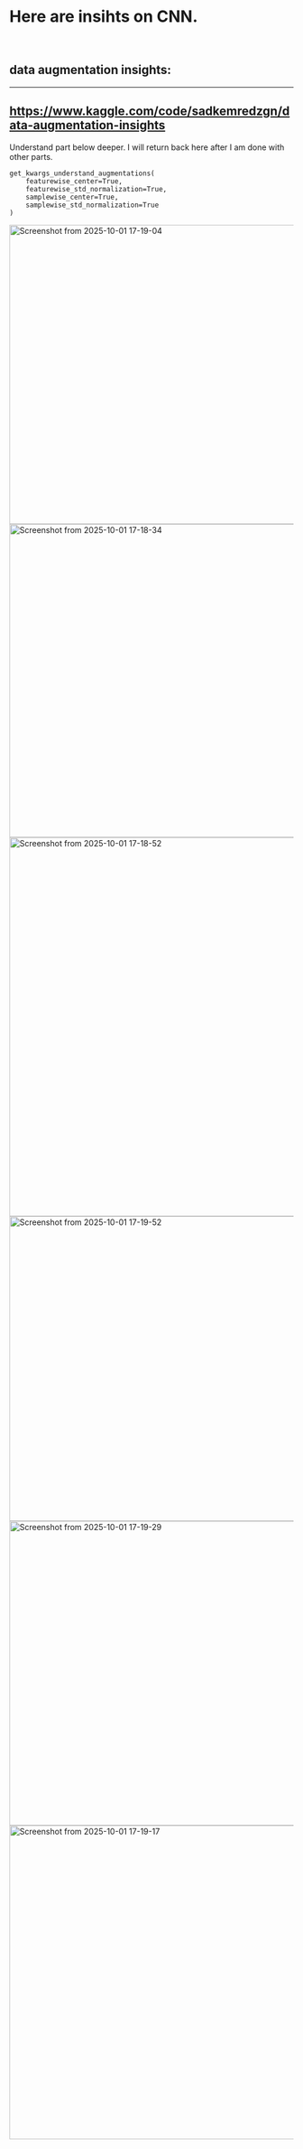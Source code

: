 # Here are insihts on CNN. 
<br>

## data augmentation insights: 
---
https://www.kaggle.com/code/sadkemredzgn/data-augmentation-insights
---

Understand part below deeper. I will return back here after I am done with other parts. 
```
get_kwargs_understand_augmentations(
    featurewise_center=True,
    featurewise_std_normalization=True,
    samplewise_center=True,
    samplewise_std_normalization=True
)
```

<img width="1224" height="530" alt="Screenshot from 2025-10-01 17-19-04" src="https://github.com/user-attachments/assets/9698378d-6069-40c5-a173-0f8450d367eb" />
<img width="1262" height="555" alt="Screenshot from 2025-10-01 17-18-34" src="https://github.com/user-attachments/assets/75a7ec4d-b49d-411f-89fa-bbdff76d7324" />
<img width="1191" height="671" alt="Screenshot from 2025-10-01 17-18-52" src="https://github.com/user-attachments/assets/d6b5399b-daa7-4dc8-a1ae-37a32d8feef7" />
<img width="1058" height="540" alt="Screenshot from 2025-10-01 17-19-52" src="https://github.com/user-attachments/assets/ec930903-9da9-4ecb-8b66-5e2d8da90323" />
<img width="1044" height="539" alt="Screenshot from 2025-10-01 17-19-29" src="https://github.com/user-attachments/assets/04179675-0aa9-40aa-a27d-4583298eee04" />
<img width="1256" height="556" alt="Screenshot from 2025-10-01 17-19-17" src="https://github.com/user-attachments/assets/667a0df4-23cb-499c-89e3-290aa4c86f83" />
